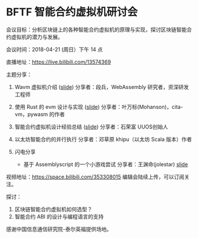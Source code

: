 # BFTF 智能合约虚拟机研讨会

 会议目标：分析区块链上的各种智能合约虚拟机的原理与实现，探讨区块链智能合约虚拟机的潜力与发展。

 会议时间：2018-04-21 (周日）下午 14 点

 直播地址：https://live.bilibili.com/13574369

 主题分享：

1. Wavm 虚拟机介绍 ([slide](./wavm.pdf))
   分享者：段兵，WebAssembly 研究者，资深研发工程师

2. 使用 Rust 的 evm 设计与实现 ([slide](./evm.md))
   分享者：叶万标(Mohanson)，cita-vm，pywasm 的作者

3. 智能合约虚拟机设计经验总结 ([slide](./智能合约虚拟机设计经验总结.pdf))
   分享者：石荣富 UUOS创始人

4. 以太坊智能合约的并行执行
   分享者：邓草原 khipu（以太坊 Scala 版本）作者

5. 闪电分享

   * 基于 Assemblyscript 的一个小游戏尝试  分享者：王渊命(jolestar) [slide](./assemblyscript-jolestar.md)



视频地址：<https://space.bilibili.com/353308015> 编辑会陆续上传，可以订阅关注。

探讨：

1. 区块链智能合约虚拟机如何选型？
2. 智能合约 ABI 的设计与编程语言的支持

 感谢中国信息通信研究院-泰尔英福提供场地。
